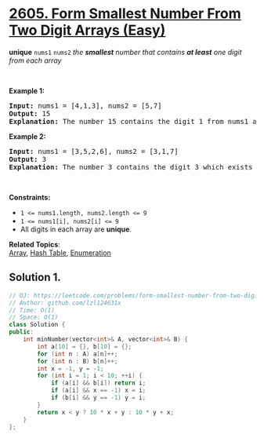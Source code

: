 # [2605. Form Smallest Number From Two Digit Arrays (Easy)](https://leetcode.com/problems/form-smallest-number-from-two-digit-arrays)

<strong>unique</strong>
<code>nums1</code>
<code>nums2</code>
<em>the <strong>smallest</strong> number that contains <strong>at least</strong> one digit from each array</em>
<p>&nbsp;</p>
<p><strong class="example">Example 1:</strong></p>
<pre><strong>Input:</strong> nums1 = [4,1,3], nums2 = [5,7]
<strong>Output:</strong> 15
<strong>Explanation:</strong> The number 15 contains the digit 1 from nums1 and the digit 5 from nums2. It can be proven that 15 is the smallest number we can have.
</pre>
<p><strong class="example">Example 2:</strong></p>
<pre><strong>Input:</strong> nums1 = [3,5,2,6], nums2 = [3,1,7]
<strong>Output:</strong> 3
<strong>Explanation:</strong> The number 3 contains the digit 3 which exists in both arrays.
</pre>
<p>&nbsp;</p>
<p><strong>Constraints:</strong></p>
<ul>
	<li><code>1 &lt;= nums1.length, nums2.length &lt;= 9</code></li>
	<li><code>1 &lt;= nums1[i], nums2[i] &lt;= 9</code></li>
	<li>All digits in each array are <strong>unique</strong>.</li>
</ul>

**Related Topics**:  
[Array](https://leetcode.com/tag/array/), [Hash Table](https://leetcode.com/tag/hash-table/), [Enumeration](https://leetcode.com/tag/enumeration/)

## Solution 1.

```cpp
// OJ: https://leetcode.com/problems/form-smallest-number-from-two-digit-arrays
// Author: github.com/lzl124631x
// Time: O(1)
// Space: O(1)
class Solution {
public:
    int minNumber(vector<int>& A, vector<int>& B) {
        int a[10] = {}, b[10] = {};
        for (int n : A) a[n]++;
        for (int n : B) b[n]++;
        int x = -1, y = -1;
        for (int i = 1; i < 10; ++i) {
            if (a[i] && b[i]) return i;
            if (a[i] && x == -1) x = i; 
            if (b[i] && y == -1) y = i;
        }
        return x < y ? 10 * x + y : 10 * y + x;
    }
};
```